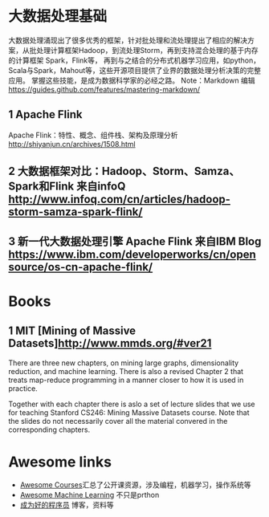 #  大数据处理基础
大数据处理涌现出了很多优秀的框架，针对批处理和流处理提出了相应的解决方案，从批处理计算框架Hadoop，到流处理Storm，再到支持混合处理的基于内存的计算框架
Spark，Flink等，
再到与之结合的分布式机器学习应用，如python，Scala与Spark，Mahout等，这些开源项目提供了业界的数据处理分析决策的完整应用。
掌握这些技能，是成为数据科学家的必经之路。
    Note：Markdown 编辑 https://guides.github.com/features/mastering-markdown/

## 1 Apache Flink
Apache Flink：特性、概念、组件栈、架构及原理分析   http://shiyanjun.cn/archives/1508.html
## 2 大数据框架对比：Hadoop、Storm、Samza、Spark和Flink 来自infoQ http://www.infoq.com/cn/articles/hadoop-storm-samza-spark-flink/
## 3 新一代大数据处理引擎 Apache Flink 来自IBM Blog https://www.ibm.com/developerworks/cn/opensource/os-cn-apache-flink/
# Books
## 1 MIT [Mining of Massive Datasets]http://www.mmds.org/#ver21  
   There are three new chapters, on mining large graphs, dimensionality reduction, and machine learning. There is also a revised Chapter 2 that treats map-reduce programming in a manner closer to how it is used in practice.

Together with each chapter there is aslo a set of lecture slides that we use for teaching Stanford CS246: Mining Massive Datasets course. Note that the slides do not necessarily cover all the material convered in the corresponding chapters.
# Awesome links
* [Awesome Courses](https://github.com/prakhar1989/awesome-courses)汇总了公开课资源，涉及编程，机器学习，操作系统等
* [Awesome Machine Learning](https://github.com/josephmisiti/awesome-machine-learning) 不只是prthon
* [成为好的程序员](https://github.com/stanzhai/be-a-professional-programmer) 博客，资料等

